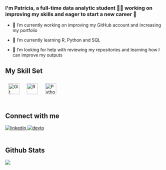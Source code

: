 ### <div align="left">I'm Patrícia, a full-time data analytic student 👨‍💻 working on improving my skills and eager to start a new career 🚀</div>  
  

- 🔭 I’m currently working on improving my GitHub account and increasing my portfolio    
  

- 🌱 I’m currently learning R, Python and SQL  
  

- 🤔 I’m looking for help with reviewing my repositories and learning how I can improve my outputs   


## My Skill Set  

<div align="left">  
<a href="https://github.com/" target="_blank"><img style="margin: 10px" src="https://profilinator.rishav.dev/skills-assets/git-scm-icon.svg" alt="Git" height="35" /></a>  
<a href="https://www.r-project.org/" target="_blank"><img style="margin: 10px" src="https://profilinator.rishav.dev/skills-assets/r.svg" alt="R" height="35" /></a>  
<a href="https://www.python.org/" target="_blank"><img style="margin: 10px" src="https://profilinator.rishav.dev/skills-assets/python-original.svg" alt="Python" height="35" /></a>  
</div>

<br/>  

## Connect with me  
<div align="left">
<a href="https://linkedin.com/in/patriciamgc" target="_blank">
<img src=https://img.shields.io/badge/linkedin-%231E77B5.svg?&style=for-the-badge&logo=linkedin&logoColor=white alt=linkedin style="margin-bottom: 5px;" />
</a>
<a href="https://dev.to/patriciamgcosta" target="_blank">
<img src=https://img.shields.io/badge/dev.to-%2308090A.svg?&style=for-the-badge&logo=dev.to&logoColor=white alt=devto style="margin-bottom: 5px;" />
</a>  
</div>  

<br/>  

## Github Stats  
<div align="left"><img src="https://github-readme-stats.vercel.app/api?username=Paty3672&show_icons=true&count_private=true&hide_border=true" align="center" /></div>  
